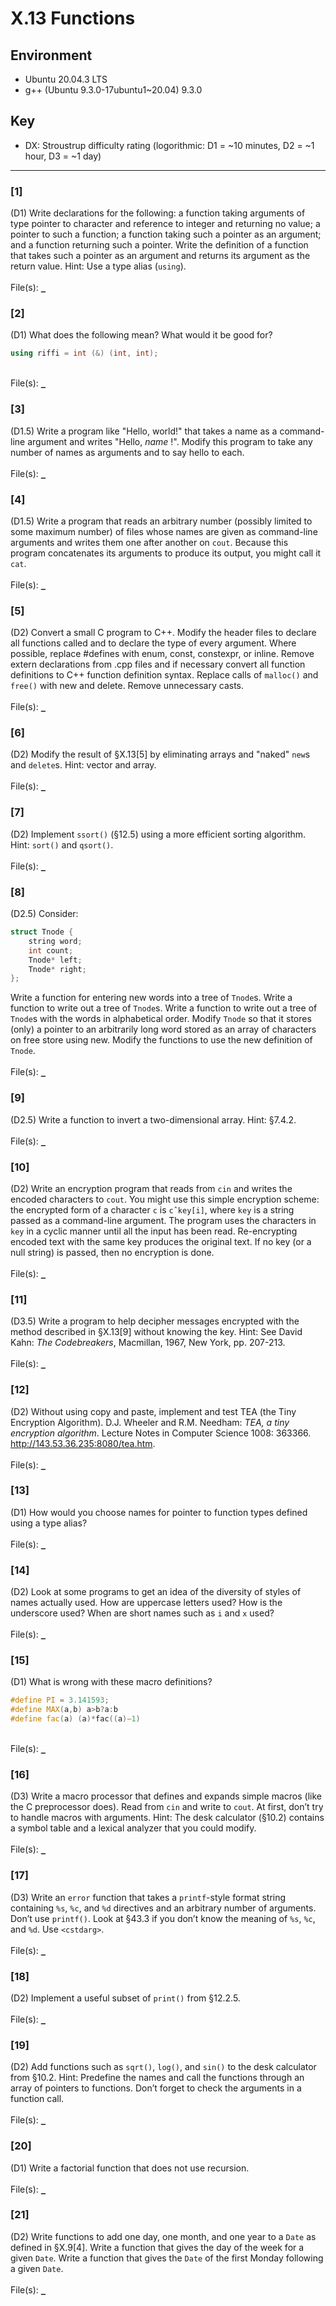 # X.13 Functions

## Environment
- Ubuntu 20.04.3 LTS
- g++ (Ubuntu 9.3.0-17ubuntu1~20.04) 9.3.0

## Key
- DX: Stroustrup difficulty rating (logorithmic: D1 = ~10 minutes, D2 = ~1 hour, D3 = ~1 day)

---

### \[1\]
(D1) Write declarations for the following: a function taking arguments of type pointer to character and reference to integer and returning no value; a pointer to such a function; a function taking such a pointer as an argument; and a function returning such a pointer. Write the definition of a function that takes such a pointer as an argument and returns its argument as the return value. Hint: Use a type alias (`using`).\
\
File(s): [`_`](./)

### \[2\]
(D1) What does the following mean? What would it be good for?
```C++
using riffi = int (&) (int, int);
```
\
File(s): [`_`](./)

### \[3\]
(D1.5) Write a program like "Hello, world!" that takes a name as a command-line argument and writes "Hello, *name* !". Modify this program to take any number of names as arguments and to say hello to each.\
\
File(s): [`_`](./)

### \[4\]
(D1.5) Write a program that reads an arbitrary number (possibly limited to some maximum number) of files whose names are given as command-line arguments and writes them one after another on `cout`. Because this program concatenates its arguments to produce its output, you might call it `cat`.\
\
File(s): [`_`](./)

### \[5\]
(D2) Convert a small C program to C++. Modify the header files to declare all functions called and to declare the type of every argument. Where possible, replace #defines with enum, const, constexpr, or inline. Remove extern declarations from .cpp files and if necessary convert all function definitions to C++ function definition syntax. Replace calls of `malloc()` and `free()` with new and delete. Remove unnecessary casts.\
\
File(s): [`_`](./)

### \[6\]
(D2) Modify the result of §X.13\[5\] by eliminating arrays and "naked" `new`s and `delete`s. Hint: vector and array.\
\
File(s): [`_`](./)

### \[7\]
(D2) Implement `ssort()` (§12.5) using a more efficient sorting algorithm. Hint: `sort()` and `qsort()`.\
\
File(s): [`_`](./)

### \[8\]
(D2.5) Consider:
```C++
struct Tnode {
    string word;
    int count;
    Tnode* left;
    Tnode* right;
};
```
Write a function for entering new words into a tree of `Tnode`s. Write a function to write out a tree of `Tnode`s. Write a function to write out a tree of `Tnode`s with the words in alphabetical order. Modify `Tnode` so that it stores (only) a pointer to an arbitrarily long word stored as an array of characters on free store using new. Modify the functions to use the new definition of `Tnode`.\
\
File(s): [`_`](./)

### \[9\]
(D2.5) Write a function to invert a two-dimensional array. Hint: §7.4.2.\
\
File(s): [`_`](./)

### \[10\]
(D2) Write an encryption program that reads from `cin` and writes the encoded characters to `cout`. You might use this simple encryption scheme: the encrypted form of a character `c` is `cˆkey[i]`, where `key` is a string passed as a command-line argument. The program uses the characters in `key` in a cyclic manner until all the input has been read. Re-encrypting encoded text with the same key produces the original text. If no key (or a null string) is passed, then no encryption is done.\
\
File(s): [`_`](./)

### \[11\]
(D3.5) Write a program to help decipher messages encrypted with the method described in §X.13\[9\] without knowing the key. Hint: See David Kahn: *The Codebreakers*, Macmillan, 1967, New York, pp. 207-213.\
\
File(s): [`_`](./)

### \[12\]
(D2) Without using copy and paste, implement and test TEA (the Tiny Encryption Algorithm). D.J. Wheeler and R.M. Needham: *TEA, a tiny encryption algorithm*. Lecture Notes in Computer Science 1008: 363366. http://143.53.36.235:8080/tea.htm.
\
\
File(s): [`_`](./)

### \[13\]
(D1) How would you choose names for pointer to function types defined using a type alias?\
\
File(s): [`_`](./)

### \[14\]
(D2) Look at some programs to get an idea of the diversity of styles of names actually used. How are uppercase letters used? How is the underscore used? When are short names such as `i` and `x` used?\
\
File(s): [`_`](./)

### \[15\]
(D1) What is wrong with these macro definitions?
```C++
#define PI = 3.141593;
#define MAX(a,b) a>b?a:b
#define fac(a) (a)*fac((a)−1)
```
\
File(s): [`_`](./)

### \[16\]
(D3) Write a macro processor that defines and expands simple macros (like the C preprocessor does). Read from `cin` and write to `cout`. At first, don’t try to handle macros with arguments. Hint: The desk calculator (§10.2) contains a symbol table and a lexical analyzer that you could modify.\
\
File(s): [`_`](./)

### \[17\]
(D3) Write an `error` function that takes a `printf`-style format string containing `%s`, `%c`, and `%d` directives and an arbitrary number of arguments. Don’t use `printf()`. Look at §43.3 if you don’t know the meaning of `%s`, `%c`, and `%d`. Use `<cstdarg>`.\
\
File(s): [`_`](./)

### \[18\]
(D2) Implement a useful subset of `print()` from §12.2.5.\
\
File(s): [`_`](./)

### \[19\]
(D2) Add functions such as `sqrt()`, `log()`, and `sin()` to the desk calculator from §10.2. Hint: Predefine the names and call the functions through an array of pointers to functions. Don’t forget to check the arguments in a function call.\
\
File(s): [`_`](./)

### \[20\]
(D1) Write a factorial function that does not use recursion.\
\
File(s): [`_`](./)

### \[21\]
(D2) Write functions to add one day, one month, and one year to a `Date` as defined in §X.9\[4\]. Write a function that gives the day of the week for a given `Date`. Write a function that gives the `Date` of the first Monday following a given `Date`.\
\
File(s): [`_`](./)
